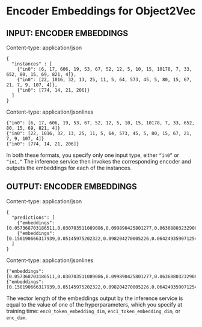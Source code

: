 # Encoder Embeddings for Object2Vec<a name="object2vec-encoder-embeddings"></a>

## INPUT: ENCODER EMBEDDINGS<a name="object2vec-in-encoder-embeddings-data"></a>

Content\-type: application/json

```
{
  "instances" : [
    {"in0": [6, 17, 606, 19, 53, 67, 52, 12, 5, 10, 15, 10178, 7, 33, 652, 80, 15, 69, 821, 4]},
    {"in0": [22, 1016, 32, 13, 25, 11, 5, 64, 573, 45, 5, 80, 15, 67, 21, 7, 9, 107, 4]},
    {"in0": [774, 14, 21, 206]}
  ]
}
```

Content\-type: application/jsonlines

```
{"in0": [6, 17, 606, 19, 53, 67, 52, 12, 5, 10, 15, 10178, 7, 33, 652, 80, 15, 69, 821, 4]}
{"in0": [22, 1016, 32, 13, 25, 11, 5, 64, 573, 45, 5, 80, 15, 67, 21, 7, 9, 107, 4]}
{"in0": [774, 14, 21, 206]}
```

In both these formats, you specify only one input type, either `“in0”` or `“in1.”` The inference service then invokes the corresponding encoder and outputs the embeddings for each of the instances\. 

## OUTPUT: ENCODER EMBEDDINGS<a name="object2vec-out-encoder-embeddings-data"></a>

Content\-type: application/json

```
{
  "predictions": [
    {"embeddings":[0.057368703186511,0.030703511089086,0.099890425801277,0.063688032329082,0.026327300816774,0.003637571120634,0.021305780857801,0.004316598642617,0.0,0.003397724591195,0.0,0.000378780066967,0.0,0.0,0.0,0.007419463712722]},
    {"embeddings":[0.150190666317939,0.05145975202322,0.098204270005226,0.064249359071254,0.056249320507049,0.01513972133398,0.047553978860378,0.0,0.0,0.011533712036907,0.011472506448626,0.010696629062294,0.0,0.0,0.0,0.008508535102009]}
  ]
}
```

Content\-type: application/jsonlines

```
{"embeddings":[0.057368703186511,0.030703511089086,0.099890425801277,0.063688032329082,0.026327300816774,0.003637571120634,0.021305780857801,0.004316598642617,0.0,0.003397724591195,0.0,0.000378780066967,0.0,0.0,0.0,0.007419463712722]}
{"embeddings":[0.150190666317939,0.05145975202322,0.098204270005226,0.064249359071254,0.056249320507049,0.01513972133398,0.047553978860378,0.0,0.0,0.011533712036907,0.011472506448626,0.010696629062294,0.0,0.0,0.0,0.008508535102009]}
```

The vector length of the embeddings output by the inference service is equal to the value of one of the hyperparameters, which you specify at training time: `enc0_token_embedding_dim`, `enc1_token_embedding_dim`, or `enc_dim`\.